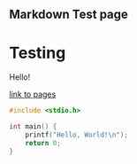 ## Markdown Test page
# Testing

Hello!

[link to pages](https://rubbaduxxx.github.io/mci-prog2-code/)

```c
#include <stdio.h>

int main() {
    printf("Hello, World!\n");
    return 0;
}
```